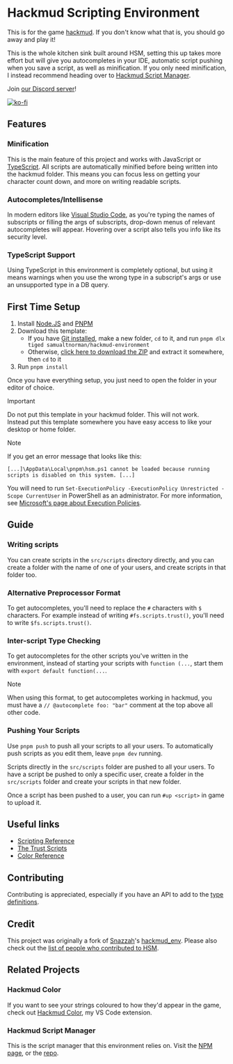 # Hackmud Scripting Environment
This is for the game [hackmud](https://hackmud.com/). If you don't know what that is, you should go away and play it!

This is the whole kitchen sink built around HSM, setting this up takes more effort but will give you autocompletes in your IDE, automatic script pushing when you save a script, as well as minification. If you only need minification, I instead recommend heading over to [Hackmud Script Manager](https://github.com/samualtnorman/hackmud-script-manager#readme).

Join [our Discord server](https://discord.gg/RSa4Sc6pNA)!

[![ko-fi](https://ko-fi.com/img/githubbutton_sm.svg)](https://ko-fi.com/R6R0XN5CX)

## Features
### Minification
This is the main feature of this project and works with JavaScript or [TypeScript](https://www.typescriptlang.org/). All
scripts are automatically minified before being written into the hackmud folder. This means you can focus less on
getting your character count down, and more on writing readable scripts.

### Autocompletes/Intellisense
In modern editors like [Visual Studio Code](https://code.visualstudio.com/), as you're typing the names of subscripts or
filling the args of subscripts, drop-down menus of relevant autocompletes will appear. Hovering over a script also tells
you info like its security level.

### TypeScript Support
Using TypeScript in this environment is completely optional, but using it means warnings when you use the wrong type in
a subscript's args or use an unsupported type in a DB query.

## First Time Setup
1. Install [Node.JS](https://nodejs.org/en/download) and [PNPM](https://pnpm.io/installation)
2. Download this template:
   - If you have [Git installed](https://git-scm.com/downloads), make a new folder, `cd` to it, and run `pnpm dlx tiged samualtnorman/hackmud-environment`
   - Otherwise, [click here to download the ZIP](https://github.com/samualtnorman/hackmud-environment/archive/refs/heads/main.zip) and extract it somewhere, then `cd` to it
4. Run `pnpm install`

Once you have everything setup, you just need to open the folder in your editor of choice.

> [!IMPORTANT]
> Do not put this template in your hackmud folder. This will not work.<br>Instead put this template somewhere you have easy access to like your desktop or home folder.

> [!NOTE]
> If you get an error message that looks like this:
> ```
> [...]\AppData\Local\pnpm\hsm.ps1 cannot be loaded because running scripts is disabled on this system. [...]
> ```
> You will need to run `Set-ExecutionPolicy -ExecutionPolicy Unrestricted -Scope CurrentUser` in PowerShell as an administrator. For more information, see [Microsoft's page about Execution Policies](https://learn.microsoft.com/en-gb/powershell/module/microsoft.powershell.core/about/about_execution_policies?view=powershell-7.4).

## Guide
### Writing scripts
You can create scripts in the `src/scripts` directory directly, and you can create a folder with the name of one of your users,
and create scripts in that folder too.

### Alternative Preprocessor Format
To get autocompletes, you'll need to replace the `#` characters with `$` characters. For example instead of writing `#fs.scripts.trust()`, you'll need to write
`$fs.scripts.trust()`.

### Inter-script Type Checking
To get autocompletes for the other scripts you've written in the environment, instead of starting your scripts with
`function (...`, start them with `export default function(...`.

> [!NOTE]
> When using this format, to get autocompletes working in hackmud, you must have a `// @autocomplete foo: "bar"` comment at the top above all other code.

### Pushing Your Scripts
Use `pnpm push` to push all your scripts to all your users.
To automatically push scripts as you edit them, leave `pnpm dev` running.

Scripts directly in the `src/scripts` folder are pushed to all your users.
To have a script be pushed to only a specific user, create a folder in the `src/scripts` folder and create your scripts in that
new folder.

Once a script has been pushed to a user, you can run `#up <script>` in game to upload it.

## Useful links
- [Scripting Reference](https://hackmud.com/forums/general_discussion/scripting_reference)
- [The Trust Scripts](https://wiki.hackmud.com/scripting/trust_scripts)
- [Color Reference](https://wiki.hackmud.com/scripting/syntax/colors)

## Contributing
Contributing is appreciated, especially if you have an API to add to the [type definitions](https://github.com/samualtnorman/hackmud-script-manager/blob/main/env.d.ts).

## Credit
This project was originally a fork of [Snazzah](https://github.com/Snazzah)'s
[hackmud_env](https://github.com/Snazzah/hackmud_env). Please also check out the [list of people who contributed to HSM](https://github.com/samualtnorman/hackmud-script-manager/graphs/contributors).

## Related Projects
### Hackmud Color
If you want to see your strings coloured to how they'd appear in the game, check out
[Hackmud Color](https://marketplace.visualstudio.com/items?itemName=Samual.hackmud-color), my VS Code extension.

### Hackmud Script Manager
This is the script manager that this environment relies on. Visit the
[NPM page](https://www.npmjs.com/package/hackmud-script-manager), or the
[repo](https://github.com/samualtnorman/hackmud-script-manager).
